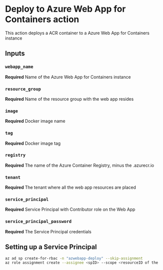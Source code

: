 # Deploy to Azure Web App for Containers action

This action deploys a ACR container to a Azure Web App for Containers instance

## Inputs

### `webapp_name`

**Required** Name of the Azure Web App for Containers instance

### `resource_group`

**Required** Name of the resource group with the web app resides

### `image`

**Required** Docker image name

### `tag`

**Required** Docker image tag

### `registry`

**Required** The name of the Azure Container Registry, minus the .azurecr.io

### `tenant`

**Required** The tenant where all the web app resources are placed

### `service_principal`

**Required** Service Principal with Contributor role on the Web App

### `service_principal_password`

**Required** The Service Principal credentials

## Setting up a Service Principal

```bash
az ad sp create-for-rbac -n "azwebapp-deploy" --skip-assignment
az role assignment create --assignee <spID> --scope <resourceID of the ACR> --role "Contributor"
```
